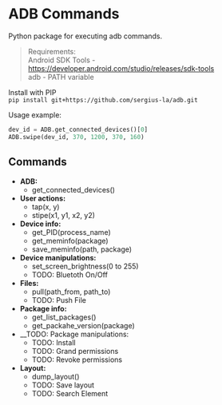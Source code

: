 # ADB Commands

Python package for executing adb commands.

> Requirements: <br>
> Android SDK Tools - https://developer.android.com/studio/releases/sdk-tools <br>
> adb - PATH variable

Install with PIP <br>
`pip install git+https://github.com/sergius-la/adb.git`

Usage example:
```python
dev_id = ADB.get_connected_devices()[0]
ADB.swipe(dev_id, 370, 1200, 370, 160)
```

## Commands
- __ADB:__
  - get_connected_devices()
- __User actions:__
  - tap(x, y)
  - stipe(x1, y1, x2, y2)
- __Device info:__
  - get_PID(process_name)
  - get_meminfo(package)
  - save_meminfo(path, package)
- __Device manipulations:__
  - set_screen_brightness(0 to 255)
  - TODO: Bluetoth On/Off
- __Files:__
  - pull(path_from, path_to)
  - TODO: Push File
- __Package info:__
  - get_list_packages()
  - get_packahe_version(package)
- __TODO: Package manipulations:
  - TODO: Install
  - TODO: Grand permissions
  - TODO: Revoke permissions
- __Layout:__
  - dump_layout()
  - TODO: Save layout
  - TODO: Search Element